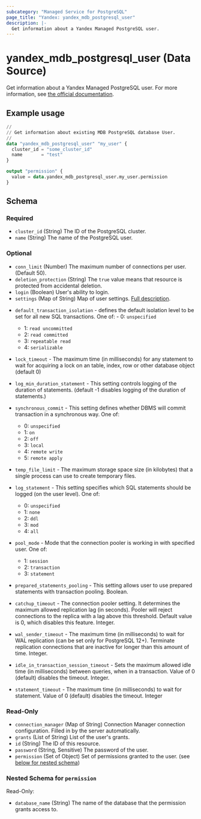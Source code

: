 ```yaml
---
subcategory: "Managed Service for PostgreSQL"
page_title: "Yandex: yandex_mdb_postgresql_user"
description: |-
  Get information about a Yandex Managed PostgreSQL user.
---
```


# yandex_mdb_postgresql_user (Data Source)

Get information about a Yandex Managed PostgreSQL user. For more information, see [the official documentation](https://yandex.cloud/docs/managed-postgresql/).

## Example usage

```terraform
//
// Get information about existing MDB PostgreSQL database User.
//
data "yandex_mdb_postgresql_user" "my_user" {
  cluster_id = "some_cluster_id"
  name       = "test"
}

output "permission" {
  value = data.yandex_mdb_postgresql_user.my_user.permission
}
```

<!-- schema generated by tfplugindocs -->
## Schema

### Required

- `cluster_id` (String) The ID of the PostgreSQL cluster.
- `name` (String) The name of the PostgreSQL user.

### Optional

- `conn_limit` (Number) The maximum number of connections per user. (Default 50).
- `deletion_protection` (String) The `true` value means that resource is protected from accidental deletion.
- `login` (Boolean) User's ability to login.
- `settings` (Map of String) Map of user settings. [Full description](https://yandex.cloud/docs/managed-postgresql/api-ref/grpc/Cluster/create#yandex.cloud.mdb.postgresql.v1.UserSettings).

* `default_transaction_isolation` - defines the default isolation level to be set for all new SQL transactions. One of:  - 0: `unspecified`
  - 1: `read uncommitted`
  - 2: `read committed`
  - 3: `repeatable read`
  - 4: `serializable`

* `lock_timeout` - The maximum time (in milliseconds) for any statement to wait for acquiring a lock on an table, index, row or other database object (default 0)

* `log_min_duration_statement` - This setting controls logging of the duration of statements. (default -1 disables logging of the duration of statements.)

* `synchronous_commit` - This setting defines whether DBMS will commit transaction in a synchronous way. One of:
  - 0: `unspecified`
  - 1: `on`
  - 2: `off`
  - 3: `local`
  - 4: `remote write`
  - 5: `remote apply`

* `temp_file_limit` - The maximum storage space size (in kilobytes) that a single process can use to create temporary files.

* `log_statement` - This setting specifies which SQL statements should be logged (on the user level). One of:
  - 0: `unspecified`
  - 1: `none`
  - 2: `ddl`
  - 3: `mod`
  - 4: `all`

* `pool_mode` - Mode that the connection pooler is working in with specified user. One of:
  - 1: `session`
  - 2: `transaction`
  - 3: `statement`

* `prepared_statements_pooling` - This setting allows user to use prepared statements with transaction pooling. Boolean.

* `catchup_timeout` - The connection pooler setting. It determines the maximum allowed replication lag (in seconds). Pooler will reject connections to the replica with a lag above this threshold. Default value is 0, which disables this feature. Integer.

* `wal_sender_timeout` - The maximum time (in milliseconds) to wait for WAL replication (can be set only for PostgreSQL 12+). Terminate replication connections that are inactive for longer than this amount of time. Integer.

* `idle_in_transaction_session_timeout` - Sets the maximum allowed idle time (in milliseconds) between queries, when in a transaction. Value of 0 (default) disables the timeout. Integer.

* `statement_timeout` - The maximum time (in milliseconds) to wait for statement. Value of 0 (default) disables the timeout. Integer

### Read-Only

- `connection_manager` (Map of String) Connection Manager connection configuration. Filled in by the server automatically.
- `grants` (List of String) List of the user's grants.
- `id` (String) The ID of this resource.
- `password` (String, Sensitive) The password of the user.
- `permission` (Set of Object) Set of permissions granted to the user. (see [below for nested schema](#nestedatt--permission))

<a id="nestedatt--permission"></a>
### Nested Schema for `permission`

Read-Only:

- `database_name` (String) The name of the database that the permission grants access to.

